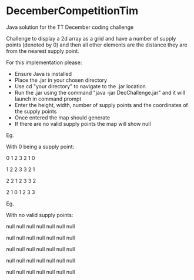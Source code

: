 # DecemberCompetitionTim
Java solution for the TT December coding challenge


Challenge to display a 2d array as a grid and have a number of supply points (denoted by 0) and then all other elements are the distance they are from the nearest supply point.

For this implementation please:
  - Ensure Java is installed
  - Place the .jar in your chosen directory
  - Use cd "your directory" to navigate to the .jar location
  - Run the .jar using the command "java -jar DecChallenge.jar" and it will launch in command prompt
  - Enter the height, width, number of supply points and the coordinates of the supply points
  - Once entered the map should generate
  - If there are no valid supply points the map will show null
 
Eg.

With 0 being a supply point:

0 1 2 3 2 1 0 

1 2 2 3 3 2 1

2 2 1 2 3 3 2 

2 1 0 1 2 3 3 

Eg. 

With no valid supply points:

null null null null null null null

null null null null null null null

null null null null null null null

null null null null null null null

null null null null null null null

